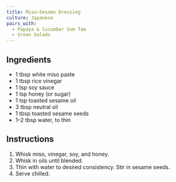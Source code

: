```yaml
---
title: Miso–Sesame Dressing
culture: Japanese
pairs_with:
  - Papaya & Cucumber Som Tam
  - Green Salads
---
```


## Ingredients
- 1 tbsp white miso paste
- 1 tbsp rice vinegar
- 1 tsp soy sauce
- 1 tsp honey (or sugar)
- 1 tsp toasted sesame oil
- 3 tbsp neutral oil
- 1 tbsp toasted sesame seeds
- 1–2 tbsp water, to thin

## Instructions
1. Whisk miso, vinegar, soy, and honey.
2. Whisk in oils until blended.
3. Thin with water to desired consistency. Stir in sesame seeds.
4. Serve chilled.
